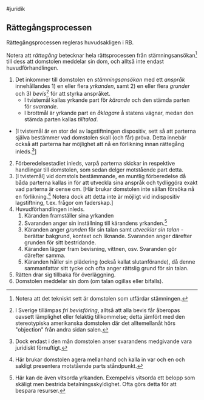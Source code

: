 #juridik

## Rättegångsprocessen
Rättegångsprocessen regleras huvudsakligen i RB.

Notera att *rättegång* betecknar hela rättsprocessen från stämningsansökan[^5] till dess att domstolen meddelar sin dom, och alltså inte endast huvudförhandlingen.

1. Det inkommer till domstolen en *stämningsansökan* med ett *anspråk* innehållandes 1) en eller flera *yrkanden*, samt 2) en eller flera *grunder* och 3) *bevis*[^4] för att styrka anspråket.
	- I tvistemål kallas yrkande part för *kärande* och den stämda parten för *svarande*.
	- I brottmål är yrkande part en *åklagare* å statens vägnar, medan den stämda parten kallas *tilltalad*.
- \[I tvistemål är en stor del av lagstiftningen dispositiv, sett så att parterna själva bestämmer vad domstolen skall (och får) pröva. Detta innebär också att parterna har möjlighet att nå en förlikning innan rättegång inleds.[^1]\]
2. Förberedelsestadiet inleds, varpå parterna skickar in respektive handlingar till domstolen, som sedan delger motstående part detta.
3. \[I tvistemål\] vid domstols bestämmande, en muntlig förberedelse då båda parterna kallas in för att utveckla sina anspråk och tydliggöra exakt vad parterna är oense om. \[Här brukar domstolen inte sällan försöka nå en förlikning.[^2] Notera dock att detta inte är möjligt vid indispositiv lagstiftning, t.ex. frågor om faderskap.\]
4. Huvudförhandlingen inleds.
	1. Käranden framställer sina yrkanden
	2. Svaranden anger sin inställning till kärandens yrkanden.[^3]
	3. Käranden anger *grunden* för sin talan samt *utvecklar sin talan* - berättar bakgrund, kontext och liknande. Svaranden anger därefter grunden för sitt bestridande.
	4. Käranden lägger fram bevisning, vittnen, osv. Svaranden gör därefter samma.
	5. Käranden håller sin plädering (också kallat slutanförande), då denne sammanfattar sitt tycke och ofta anger rättslig grund för sin talan.
5. Rätten drar sig tillbaka för överläggning.
6. Domstolen meddelar sin dom (om talan ogillas eller bifalls).

[^1]: Dock endast i den mån domstolen anser svarandens medgivande vara juridiskt förnuftigt.
[^2]: Här brukar domstolen agera mellanhand och kalla in var och en och sakligt presentera motstående parts ståndpunkt.
[^3]: Här kan de även vitsorda yrkanden. Exempelvis vitsorda ett belopp som skäligt men bestrida betalningsskyldighet. Ofta görs detta för att bespara resurser.
[^4]: I Sverige tillämpas *fri bevisföring*, alltså att alla bevis får åberopas oavsett lämplighet eller felaktig tillkommelse; detta jämfört med den stereotypiska amerikanska domstolen där det alltemellanåt hörs "objection" från andra sidan salen. 
[^5]: Notera att det tekniskt sett är domstolen som utfärdar stämningen.